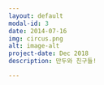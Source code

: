 ```yaml
---
layout: default
modal-id: 3
date: 2014-07-16
img: circus.png
alt: image-alt
project-date: Dec 2018
description: 만두와 친구들!

---
```

